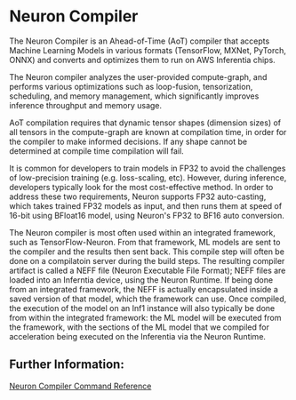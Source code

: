 # Neuron Compiler

The Neuron Compiler is an Ahead-of-Time (AoT) compiler that accepts Machine Learning Models in various formats (TensorFlow, MXNet, PyTorch, ONNX) and converts and optimizes them to run on AWS Inferentia chips.

The Neuron compiler analyzes the user-provided compute-graph, and performs various optimizations such as loop-fusion, tensorization, scheduling, and memory management, which significantly improves inference throughput and memory usage.

AoT compilation requires that dynamic tensor shapes (dimension sizes) of all tensors in the compute-graph are known at compilation time, in order for the compiler to make informed decisions. If any shape cannot be determined at compile time compilation will fail.

It is common for developers to train models in FP32 to avoid the challenges of low-precision training (e.g. loss-scaling, etc). However, during inference, developers typically look for the most cost-effective method. In order to address these two requirements, Neuron supports FP32 auto-casting, which takes trained FP32 models as input, and then runs them at speed of 16-bit using BFloat16 model, using Neuron's FP32 to BF16 auto conversion.

The Neuron compiler is most often used within an integrated framework, such as TensorFlow-Neuron. From that framework, 
ML models are sent to the compiler and the results then sent back. This compile step will often be done on a compilatoin server 
during the build steps. The resulting compiler artifact is called a NEFF file (Neuron Executable File Format); NEFF files are loaded into an Inferntia device, using the Neuron Runtime. If being done from an integrated framework, the NEFF is actually encapsulated inside a saved version of that model, which the framework can use. Once compiled, the execution of the model on an Inf1 instance will also typically be done from within the integrated framework: the ML model will be executed from the framework, with the sections of the ML model that we compiled for acceleration being executed on the Inferentia via the Neuron Runtime.

## Further Information:

[Neuron Compiler Command Reference](./command-line-reference.md)
